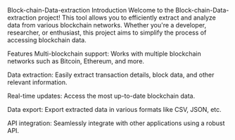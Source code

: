 Block-chain-Data-extraction
Introduction
Welcome to the Block-chain-Data-extraction project! This tool allows you to efficiently extract and analyze data from various blockchain networks. Whether you're a developer, researcher, or enthusiast, this project aims to simplify the process of accessing blockchain data.

Features
Multi-blockchain support: Works with multiple blockchain networks such as Bitcoin, Ethereum, and more.

Data extraction: Easily extract transaction details, block data, and other relevant information.

Real-time updates: Access the most up-to-date blockchain data.

Data export: Export extracted data in various formats like CSV, JSON, etc.

API integration: Seamlessly integrate with other applications using a robust API.
